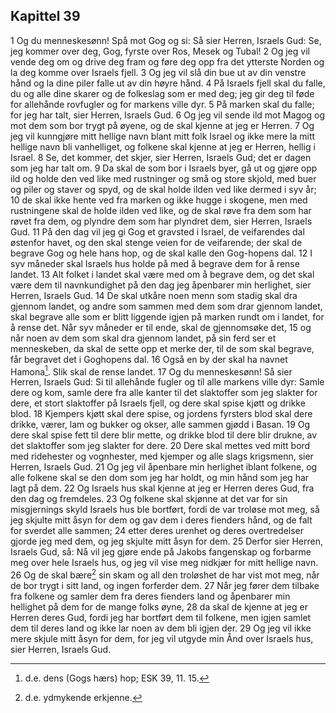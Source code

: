 ## Kapittel 39

1 Og du menneskesønn! Spå mot Gog og si: Så sier Herren, Israels Gud: Se, jeg kommer over deg, Gog, fyrste over Ros, Mesek og Tubal!
2 Og jeg vil vende deg om og drive deg fram og føre deg opp fra det ytterste Norden og la deg komme over Israels fjell.
3 Og jeg vil slå din bue ut av din venstre hånd og la dine piler falle ut av din høyre hånd.
4 På Israels fjell skal du falle, du og alle dine skarer og de folkeslag som er med deg; jeg gir deg til føde for allehånde rovfugler og for markens ville dyr.
5 På marken skal du falle; for jeg har talt, sier Herren, Israels Gud.
6 Og jeg vil sende ild mot Magog og mot dem som bor trygt på øyene, og de skal kjenne at jeg er Herren.
7 Og jeg vil kunngjøre mitt hellige navn blant mitt folk Israel og ikke mere la mitt hellige navn bli vanhelliget, og folkene skal kjenne at jeg er Herren, hellig i Israel.
8 Se, det kommer, det skjer, sier Herren, Israels Gud; det er dagen som jeg har talt om.
9 Da skal de som bor i Israels byer, gå ut og gjøre opp ild og holde den ved like med rustninger og små og store skjold, med buer og piler og staver og spyd, og de skal holde ilden ved like dermed i syv år;
10 de skal ikke hente ved fra marken og ikke hugge i skogene, men med rustningene skal de holde ilden ved like, og de skal røve fra dem som har røvet fra dem, og plyndre dem som har plyndret dem, sier Herren, Israels Gud.
11 På den dag vil jeg gi Gog et gravsted i Israel, de veifarendes dal østenfor havet, og den skal stenge veien for de veifarende; der skal de begrave Gog og hele hans hop, og de skal kalle den Gog-hopens dal.
12 I syv måneder skal Israels hus holde på med å begrave dem for å rense landet.
13 Alt folket i landet skal være med om å begrave dem, og det skal være dem til navnkundighet på den dag jeg åpenbarer min herlighet, sier Herren, Israels Gud.
14 De skal utkåre noen menn som stadig skal dra gjennom landet, og andre som sammen med dem som drar gjennom landet, skal begrave alle som er blitt liggende igjen på marken rundt om i landet, for å rense det. Når syv måneder er til ende, skal de gjennomsøke det,
15 og når noen av dem som skal dra gjennom landet, på sin ferd ser et menneskeben, da skal de sette opp et merke der, til de som skal begrave, får begravet det i Goghopens dal.
16 Også en by der skal ha navnet Hamona[^1]. Slik skal de rense landet.
17 Og du menneskesønn! Så sier Herren, Israels Gud: Si til allehånde fugler og til alle markens ville dyr: Samle dere og kom, samle dere fra alle kanter til det slaktoffer som jeg slakter for dere, et stort slaktoffer på Israels fjell, og dere skal spise kjøtt og drikke blod.
18 Kjempers kjøtt skal dere spise, og jordens fyrsters blod skal dere drikke, værer, lam og bukker og okser, alle sammen gjødd i Basan.
19 Og dere skal spise fett til dere blir mette, og drikke blod til dere blir drukne, av det slaktoffer som jeg slakter for dere.
20 Dere skal mettes ved mitt bord med ridehester og vognhester, med kjemper og alle slags krigsmenn, sier Herren, Israels Gud.
21 Og jeg vil åpenbare min herlighet iblant folkene, og alle folkene skal se den dom som jeg har holdt, og min hånd som jeg har lagt på dem.
22 Og Israels hus skal kjenne at jeg er Herren deres Gud, fra den dag og fremdeles.
23 Og folkene skal skjønne at det var for sin misgjernings skyld Israels hus ble bortført, fordi de var troløse mot meg, så jeg skjulte mitt åsyn for dem og gav dem i deres fienders hånd, og de falt for sverdet alle sammen;
24 etter deres urenhet og deres overtredelser gjorde jeg med dem, og jeg skjulte mitt åsyn for dem.
25 Derfor sier Herren, Israels Gud, så: Nå vil jeg gjøre ende på Jakobs fangenskap og forbarme meg over hele Israels hus, og jeg vil vise meg nidkjær for mitt hellige navn.
26 Og de skal bære[^2] sin skam og all den troløshet de har vist mot meg, når de bor trygt i sitt land, og ingen forferder dem.
27 Når jeg fører dem tilbake fra folkene og samler dem fra deres fienders land og åpenbarer min hellighet på dem for de mange folks øyne,
28 da skal de kjenne at jeg er Herren deres Gud, fordi jeg har bortført dem til folkene, men igjen samlet dem til deres land og ikke lar noen av dem bli igjen der.
29 Og jeg vil ikke mere skjule mitt åsyn for dem, for jeg vil utgyde min Ånd over Israels hus, sier Herren, Israels Gud.

[^1]:  d.e. dens (Gogs hærs) hop; ESK 39, 11. 15.
[^2]:  d.e. ydmykende erkjenne.
